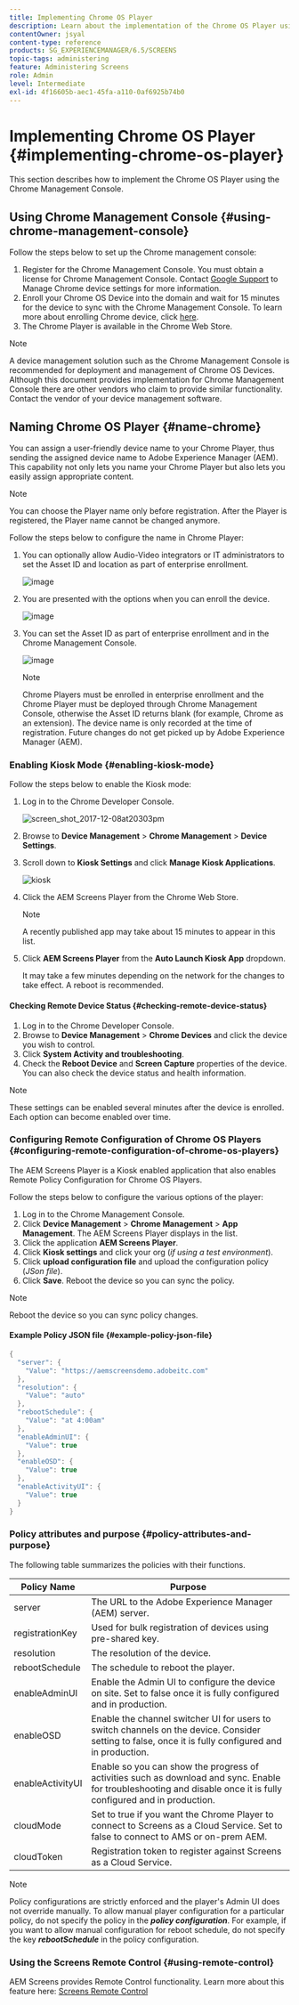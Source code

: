 ```yaml
---
title: Implementing Chrome OS Player
description: Learn about the implementation of the Chrome OS Player using the Chrome Management Console.
contentOwner: jsyal
content-type: reference
products: SG_EXPERIENCEMANAGER/6.5/SCREENS
topic-tags: administering
feature: Administering Screens
role: Admin
level: Intermediate
exl-id: 4f16605b-aec1-45fa-a110-0af6925b74b0
---
```

# Implementing Chrome OS Player {#implementing-chrome-os-player}

This section describes how to implement the Chrome OS Player using the Chrome Management Console.

## Using Chrome Management Console {#using-chrome-management-console}

Follow the steps below to set up the Chrome management console:

1. Register for the Chrome Management Console. You must obtain a license for Chrome Management Console. Contact [Google Support](https://support.google.com/chrome/a/answer/1375678?hl=en&ref_topic=2935995) to Manage Chrome device settings for more information.
1. Enroll your Chrome OS Device into the domain and wait for 15 minutes for the device to sync with the Chrome Management Console. To learn more about enrolling Chrome device, click [here](https://support.google.com/chrome/a/answer/1360534?hl=en).
1. The Chrome Player is available in the Chrome Web Store.

>[!NOTE]
>
>A device management solution such as the Chrome Management Console is recommended for deployment and management of Chrome OS Devices. Although this document provides implementation for Chrome Management Console there are other vendors who claim to provide similar functionality. Contact the vendor of your device management software.

## Naming Chrome OS Player {#name-chrome}

You can assign a user-friendly device name to your Chrome Player, thus sending the assigned device name to Adobe Experience Manager (AEM). This capability not only lets you name your Chrome Player but also lets you easily assign appropriate content.

>[!NOTE]
>You can choose the Player name only before registration. After the Player is registered, the Player name cannot be changed anymore.

Follow the steps below to configure the name in Chrome Player:

1. You can optionally allow Audio-Video integrators or IT administrators to set the Asset ID and location as part of enterprise enrollment.

   ![image](/help/user-guide/assets/chrome-device/chrome1.png)

1. You are presented with the options when you can enroll the device.

   ![image](/help/user-guide/assets/chrome-device/chrome2.jpg)

1. You can set the Asset ID as part of enterprise enrollment and in the Chrome Management Console.

   ![image](/help/user-guide/assets/chrome-device/chrome3.png)

    >[!NOTE]
    >Chrome Players must be enrolled in enterprise enrollment and the Chrome Player must be deployed through Chrome Management Console, otherwise the Asset ID returns blank (for example, Chrome as an extension). The device name is only recorded at the time of registration. Future changes do not get picked up by Adobe Experience Manager (AEM).

### Enabling Kiosk Mode {#enabling-kiosk-mode}

Follow the steps below to enable the Kiosk mode:

1. Log in to the Chrome Developer Console.

   ![screen_shot_2017-12-08at20303pm](assets/screen_shot_2017-12-08at20303pm.png)

1. Browse to **Device Management** > **Chrome Management** > **Device Settings**.
1. Scroll down to **Kiosk Settings** and click **Manage Kiosk Applications**.

   ![kiosk](assets/kiosk.png)

1. Click the AEM Screens Player from the Chrome Web Store.

   >[!NOTE]
   >
   >A recently published app may take about 15 minutes to appear in this list.

1. Click **AEM Screens Player** from the **Auto Launch Kiosk App** dropdown.

   It may take a few minutes depending on the network for the changes to take effect. A reboot is recommended.

#### Checking Remote Device Status {#checking-remote-device-status}

1. Log in to the Chrome Developer Console.
1. Browse to **Device Management** > **Chrome Devices** and click the device you wish to control.
1. Click **System Activity and troubleshooting**.
1. Check the **Reboot Device** and **Screen Capture** properties of the device. You can also check the device status and health information.

>[!NOTE]
>
>These settings can be enabled several minutes after the device is enrolled. Each option can become enabled over time.

### Configuring Remote Configuration of Chrome OS Players {#configuring-remote-configuration-of-chrome-os-players}

The AEM Screens Player is a Kiosk enabled application that also enables Remote Policy Configuration for Chrome OS Players.

Follow the steps below to configure the various options of the player:

1. Log in to the Chrome Management Console.
1. Click **Device Management** > **Chrome Management** > **App Management**. The AEM Screens Player displays in the list.
1. Click the application **AEM Screens Player**.
1. Click **Kiosk settings** and click your org (*if using a test environment*).
1. Click **upload configuration file** and upload the configuration policy (*JSon file*).
1. Click **Save**. Reboot the device so you can sync the policy.

>[!NOTE]
>
>Reboot the device so you can sync policy changes.

#### Example Policy JSON file {#example-policy-json-file}

```java
{
  "server": {
    "Value": "https://aemscreensdemo.adobeitc.com"
  },
  "resolution": {
    "Value": "auto"
  },
  "rebootSchedule": {
    "Value": "at 4:00am"
  },
  "enableAdminUI": {
    "Value": true
  },
  "enableOSD": {
    "Value": true
  },
  "enableActivityUI": {
    "Value": true
  }
}
```

### Policy attributes and purpose {#policy-attributes-and-purpose}

The following table summarizes the policies with their functions.

| **Policy Name** |**Purpose** |
|---|---|
| server |The URL to the Adobe Experience Manager (AEM) server. |
| registrationKey |Used for bulk registration of devices using pre-shared key. |
| resolution |The resolution of the device. |
| rebootSchedule |The schedule to reboot the player.|
| enableAdminUI |Enable the Admin UI to configure the device on site. Set to false once it is fully configured and in production. |
| enableOSD |Enable the channel switcher UI for users to switch channels on the device. Consider setting to false, once it is fully configured and in production. |
| enableActivityUI |Enable so you can show the progress of activities such as download and sync. Enable for troubleshooting and disable once it is fully configured and in production. |
| cloudMode |Set to true if you want the Chrome Player to connect to Screens as a Cloud Service. Set to false to connect to AMS or on-prem AEM. |
| cloudToken |Registration token to register against Screens as a Cloud Service. |

>[!NOTE]
>
>Policy configurations are strictly enforced and the player's Admin UI does not override manually. To allow manual player configuration for a particular policy, do not specify the policy in the ***policy configuration***. For example, if you want to allow manual configuration for reboot schedule, do not specify the key ***rebootSchedule*** in the policy configuration.

### Using the Screens Remote Control {#using-remote-control}

AEM Screens provides Remote Control functionality. Learn more about this feature here: [Screens Remote Control](implementing-remote-control.md)
